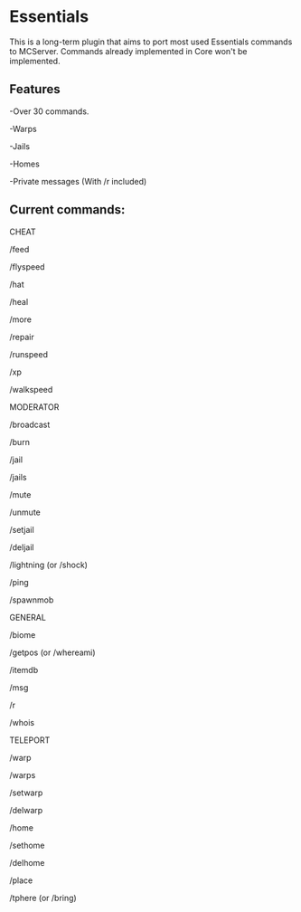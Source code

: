 Essentials
===========

This is a long-term plugin that aims to port most used Essentials commands to MCServer. Commands already implemented in Core won't be implemented.

Features
---
-Over 30 commands.

-Warps

-Jails

-Homes

-Private messages (With /r included)

Current commands:
---
CHEAT

/feed

/flyspeed

/hat

/heal

/more

/repair

/runspeed

/xp

/walkspeed

MODERATOR

/broadcast

/burn

/jail

/jails

/mute

/unmute

/setjail

/deljail

/lightning (or /shock)

/ping

/spawnmob

GENERAL

/biome

/getpos (or /whereami)

/itemdb

/msg

/r

/whois

TELEPORT

/warp

/warps

/setwarp

/delwarp

/home

/sethome

/delhome

/place

/tphere (or /bring)



